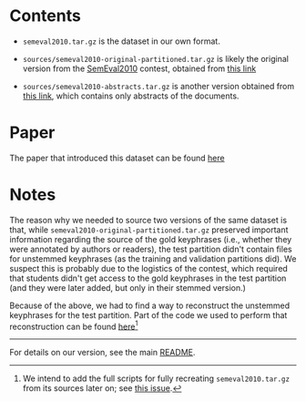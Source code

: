 # Contents

+ `semeval2010.tar.gz` is the dataset in our own format. 

+ `sources/semeval2010-original-partitioned.tar.gz` is likely the original version from the [SemEval2010](https://semeval.github.io/) contest, obtained from [this link](https://github.com/snkim/AutomaticKeyphraseExtraction/blob/master/SemEval2010.tar.gz)

+ `sources/semeval2010-abstracts.tar.gz` is another version obtained from [this link](https://github.com/epapagia/Datasets-Keyphrase-Extraction/blob/master/Semeval2010_Abstracts.zip), which contains only abstracts of the documents.

# Paper
The paper that introduced this dataset can be found [here](https://dl.acm.org/doi/pdf/10.5555/1859664.1859668)

# Notes
The reason why we needed to source two versions of the same dataset is that, while `semeval2010-original-partitioned.tar.gz` preserved important information regarding the source of the gold keyphrases (i.e., whether they were annotated by authors or readers), the test partition didn't contain files for unstemmed keyphrases (as the training and validation partitions did). We suspect this is probably due to the logistics of the contest, which required that students didn't get access to the gold keyphrases in the test partition (and they were later added, but only in their stemmed version.)

Because of the above, we had to find a way to reconstruct the unstemmed keyphrases for the test partition. Part of the code we used to perform that reconstruction can be found [here](https://gist.github.com/zxul767/b69fc59ca27a03b96677de33f0a64f10)[^1] 

***

For details on our version, see the main [README](../README.md).

[^1]: We intend to add the full scripts for fully recreating `semeval2010.tar.gz` from its sources later on; see [this issue](https://github.com/zxul767/gist-datasets/issues/1). 
